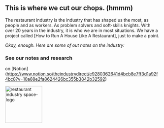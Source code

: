## This is where we **cut our chops**. (hmmm) 

The restaurant industry is the industry that has shaped us the most, as people and as workers. As problem solvers and soft-skills knights. With over 20 years in the industry, it is who we are in most situations. We have a project called [How to Run A House Like A Restaurant], just to make a point. 

*Okay, enough. Here are some of out notes on the industry:*

### See our notes and research

on [Notion] (https://www.notion.so/theindustrydirect/e9280362641d4bcb8e7ff3d1a92f4bc8?v=10a88e2fa8624426bc355b3842b32592)


<img src="https://theindustrydirect.com/_assets/_img/TheIndustryDirect [Restaurant Industry IT] space_icon - green sphere.png" alt="restaurant industry space-logo" style="width:120px;height:120px;"> 